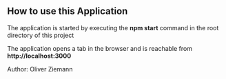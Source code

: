 ## How to use this Application

The application is started by executing the **npm start** command in the root directory of this project

The application opens a tab in the browser and is reachable from **http://localhost:3000**

Author: Oliver Ziemann
